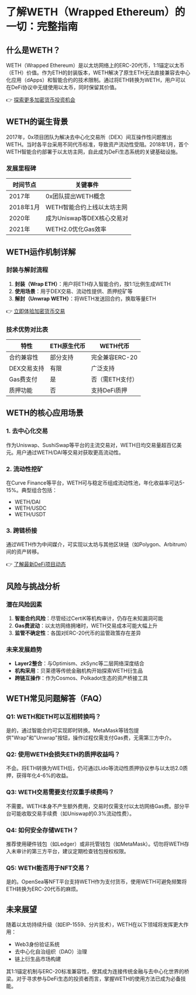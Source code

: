 # 了解WETH（Wrapped Ethereum）的一切：完整指南

## 什么是WETH？

WETH（Wrapped Ethereum）是以太坊网络上的ERC-20代币，1:1锚定以太币（ETH）价值。作为ETH的封装版本，WETH解决了原生ETH无法直接兼容去中心化应用（dApps）和智能合约的技术限制。通过将ETH转换为WETH，用户可以在DeFi协议中无缝使用以太币，同时保留其价值。

👉 [探索更多加密货币投资机会](https://bit.ly/okx_welcome)

## WETH的诞生背景

2017年，0x项目团队为解决去中心化交易所（DEX）间互操作性问题推出WETH。当时各平台采用不同代币标准，导致资产流动性受阻。2018年1月，首个WETH智能合约部署于以太坊主网，自此成为DeFi生态系统的关键基础设施。

### 发展里程碑
| 时间节点 | 关键事件 |
|---------|---------|
| 2017年 | 0x团队提出WETH概念 |
| 2018年1月 | WETH智能合约上线以太坊主网 |
| 2020年 | 成为Uniswap等DEX核心交易对 |
| 2021年 | WETH2.0优化Gas效率 |

## WETH运作机制详解

### 封装与解封流程
1. **封装（Wrap ETH）**：用户将ETH存入智能合约，按1:1比例生成WETH
2. **使用场景**：用于DEX交易、流动性提供、质押挖矿等
3. **解封（Unwrap WETH）**：将WETH发送回合约，换取等量ETH

👉 [立即体验加密货币交易](https://bit.ly/okx_welcome)

### 技术优势对比表
| 特性          | ETH原生代币 | WETH代币 |
|---------------|------------|---------|
| 合约兼容性    | 部分支持   | 完全兼容ERC-20 |
| DEX交易支持   | 有限       | 广泛支持 |
| Gas费支付     | 是         | 否（需ETH支付） |
| 质押功能      | 否         | 支持DeFi质押 |

## WETH的核心应用场景

### 1. 去中心化交易
作为Uniswap、SushiSwap等平台的主流交易对，WETH日均交易量超百亿美元。用户通过WETH/DAI等交易对获取更高流动性。

### 2. 流动性挖矿
在Curve Finance等平台，WETH可与稳定币组成流动性池，年化收益率可达5-15%。典型组合包括：
- WETH/DAI
- WETH/USDC
- WETH/USDT

### 3. 跨链桥接
通过WETH作为中间媒介，可实现以太坊与其他区块链（如Polygon、Arbitrum）间的资产转移。

👉 [了解最新DeFi项目动态](https://bit.ly/okx_welcome)

## 风险与挑战分析

### 潜在风险因素
1. **智能合约风险**：尽管经过CertiK等机构审计，仍存在未知漏洞可能
2. **Gas费波动**：以太坊网络拥堵时，WETH交易成本可能大幅上升
3. **监管不确定性**：各国对ERC-20代币的监管政策存在差异

### 未来发展趋势
- **Layer2整合**：与Optimism、zkSync等二层网络深度结合
- **机构采用**：贝莱德等传统金融机构开始探索WETH衍生品
- **跨链互操作**：作为Cosmos、Polkadot生态的资产桥接工具

## WETH常见问题解答（FAQ）

### Q1: WETH和ETH可以互相转换吗？
是的，通过智能合约可实现即时转换。MetaMask等钱包提供"Wrap"和"Unwrap"按钮，操作过程仅需支付Gas费，无需第三方中介。

### Q2: 使用WETH会损失ETH的质押收益吗？
不会。将ETH转换为WETH后，仍可通过Lido等流动性质押协议参与以太坊2.0质押，获得年化4-6%的收益。

### Q3: WETH交易需要支付双重手续费吗？
不需要。WETH本身不产生额外费用，交易时仅需支付以太坊网络Gas费。部分平台可能收取交易手续费（如Uniswap的0.3%流动性费）。

### Q4: 如何安全存储WETH？
推荐使用硬件钱包（如Ledger）或非托管钱包（如MetaMask）。切勿将WETH存入未审计的第三方平台，建议定期检查钱包授权权限。

### Q5: WETH能否用于NFT交易？
是的。OpenSea等NFT平台支持WETH作为支付货币，使用WETH可避免频繁将ETH转换为ERC-20代币的麻烦。

## 未来展望

随着以太坊持续升级（如EIP-1559、分片技术），WETH在以下领域将发挥更大作用：
- Web3身份验证系统
- 去中心化自治组织（DAO）治理
- 链上衍生品市场构建

其1:1锚定机制与ERC-20标准兼容性，使其成为连接传统金融与去中心化世界的桥梁。对于寻求参与DeFi生态的投资者而言，掌握WETH的使用方法已成为必备技能。